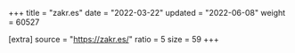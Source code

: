 +++
title = "zakr.es"
date = "2022-03-22"
updated = "2022-06-08"
weight = 60527

[extra]
source = "https://zakr.es/"
ratio = 5
size = 59
+++
